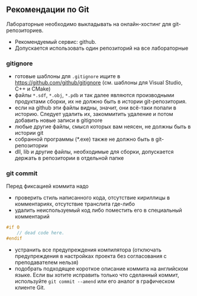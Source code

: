 ## Рекомендации по Git

Лабораторные необходимо выкладывать на онлайн-хостинг для git-репозиториев.
- Рекомендуемый сервис: github.
- Допускается использовать один репозиторий на все лабораторные

### gitignore
- готовые шаблоны для ```.gitignore``` ищите в https://github.com/github/gitignore (см. шаблоны для Visual Studio, C++ и CMake)
- файлы ```*.sdf```, ```*.obj```, ```*.pdb``` и так далее являются производными продуктами сборки, их не должно быть в истории git-репозитория.
- если на github эти файлы видны, значит, они всё-таки попали в историю. Следует удалить их, закоммитить удаление и потом добавить новые записи в gitignore
- любые другие файлы, смысл которых вам неясен, не должны быть в истории git
- собранной программы (*.exe) также не должно быть в git-репозитории
- dll, lib и другие файлы, необходимые для сборки, допускается держать в репозитории в отдельной папке

### git commit
Перед фиксацией коммита надо
- проверить стиль написанного кода, отсутствие кириллицы в комментариях, отсутствие транслита где-либо
- удалить неиспользуемый код либо поместить его в специальный комментарий
```cpp
#if 0
    // dead code here.
#endif
```
- устранить все предупреждения компилятора (отключать предупреждения в настройках проекта без согласования с преподавателем нельзя)
- подобрать подходящее короткое описание коммита на английском языке.
Если вы хотите исправить только что сделанный коммит, используйте ```git commit --amend``` или его аналог в графическом клиенте Git.

